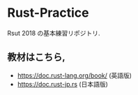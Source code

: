 # Rust-Practice
Rsut 2018 の基本練習リポジトリ.  

## 教材はこちら,
- https://doc.rust-lang.org/book/ (英語版)
- https://doc.rust-jp.rs (日本語版)
